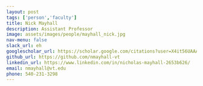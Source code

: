 ```yaml
---
layout: post 
tags: ['person','faculty']
title: Nick Mayhall 
description: Assistant Professor  
image: assets/images/people/mayhall_nick.jpg
nav-menu: false
slack_url: eh
googlescholar_url: https://scholar.google.com/citations?user=X4it56UAAAAJ&hl=en 
github_url: https://github.com/nmayhall-vt 
linkedin_url: https://www.linkedin.com/in/nicholas-mayhall-2653b626/ 
email: nmayhall@vt.edu
phone: 540-231-3298
---
```


